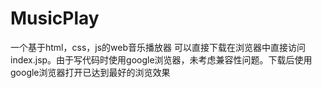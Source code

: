 # MusicPlay
一个基于html，css，js的web音乐播放器
可以直接下载在浏览器中直接访问index.jsp。由于写代码时使用google浏览器，未考虑兼容性问题。下载后使用google浏览器打开已达到最好的浏览效果
